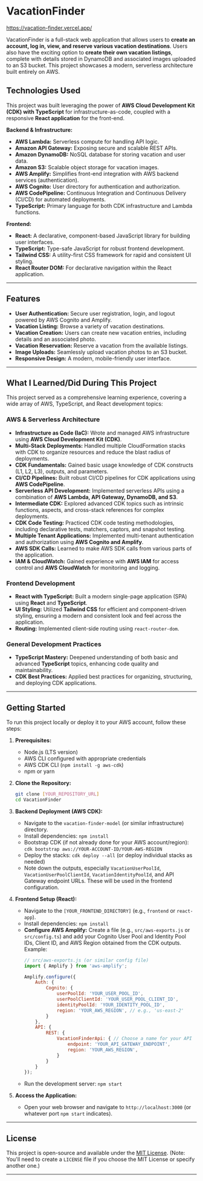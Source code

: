 # VacationFinder

https://vacation-finder.vercel.app/

VacationFinder is a full-stack web application that allows users to **create an account, log in, view, and reserve various vacation destinations**. Users also have the exciting option to **create their own vacation listings**, complete with details stored in DynamoDB and associated images uploaded to an S3 bucket. This project showcases a modern, serverless architecture built entirely on AWS.

## Technologies Used

This project was built leveraging the power of **AWS Cloud Development Kit (CDK) with TypeScript** for infrastructure-as-code, coupled with a responsive **React application** for the front-end.

**Backend & Infrastructure:**
* **AWS Lambda:** Serverless compute for handling API logic.
* **Amazon API Gateway:** Exposing secure and scalable REST APIs.
* **Amazon DynamoDB:** NoSQL database for storing vacation and user data.
* **Amazon S3:** Scalable object storage for vacation images.
* **AWS Amplify:** Simplifies front-end integration with AWS backend services (authentication).
* **AWS Cognito:** User directory for authentication and authorization.
* **AWS CodePipeline:** Continuous Integration and Continuous Delivery (CI/CD) for automated deployments.
* **TypeScript:** Primary language for both CDK infrastructure and Lambda functions.

**Frontend:**
* **React:** A declarative, component-based JavaScript library for building user interfaces.
* **TypeScript:** Type-safe JavaScript for robust frontend development.
* **Tailwind CSS:** A utility-first CSS framework for rapid and consistent UI styling.
* **React Router DOM:** For declarative navigation within the React application.

---

## Features

* **User Authentication:** Secure user registration, login, and logout powered by AWS Cognito and Amplify.
* **Vacation Listing:** Browse a variety of vacation destinations.
* **Vacation Creation:** Users can create new vacation entries, including details and an associated photo.
* **Vacation Reservation:** Reserve a vacation from the available listings.
* **Image Uploads:** Seamlessly upload vacation photos to an S3 bucket.
* **Responsive Design:** A modern, mobile-friendly user interface.

---

## What I Learned/Did During This Project

This project served as a comprehensive learning experience, covering a wide array of AWS, TypeScript, and React development topics:

### AWS & Serverless Architecture
* **Infrastructure as Code (IaC):** Wrote and managed AWS infrastructure using **AWS Cloud Development Kit (CDK)**.
* **Multi-Stack Deployments:** Handled multiple CloudFormation stacks with CDK to organize resources and reduce the blast radius of deployments.
* **CDK Fundamentals:** Gained basic usage knowledge of CDK constructs (L1, L2, L3), outputs, and parameters.
* **CI/CD Pipelines:** Built robust CI/CD pipelines for CDK applications using **AWS CodePipeline**.
* **Serverless API Development:** Implemented serverless APIs using a combination of **AWS Lambda, API Gateway, DynamoDB, and S3**.
* **Intermediate CDK:** Explored advanced CDK topics such as intrinsic functions, aspects, and cross-stack references for complex deployments.
* **CDK Code Testing:** Practiced CDK code testing methodologies, including declarative tests, matchers, captors, and snapshot testing.
* **Multiple Tenant Applications:** Implemented multi-tenant authentication and authorization using **AWS Cognito and Amplify**.
* **AWS SDK Calls:** Learned to make AWS SDK calls from various parts of the application.
* **IAM & CloudWatch:** Gained experience with **AWS IAM** for access control and **AWS CloudWatch** for monitoring and logging.

### Frontend Development
* **React with TypeScript:** Built a modern single-page application (SPA) using **React** and **TypeScript**.
* **UI Styling:** Utilized **Tailwind CSS** for efficient and component-driven styling, ensuring a modern and consistent look and feel across the application.
* **Routing:** Implemented client-side routing using `react-router-dom`.

### General Development Practices
* **TypeScript Mastery:** Deepened understanding of both basic and advanced **TypeScript** topics, enhancing code quality and maintainability.
* **CDK Best Practices:** Applied best practices for organizing, structuring, and deploying CDK applications.

---

## Getting Started

To run this project locally or deploy it to your AWS account, follow these steps:

1.  **Prerequisites:**
    * Node.js (LTS version)
    * AWS CLI configured with appropriate credentials
    * AWS CDK CLI (`npm install -g aws-cdk`)
    * npm or yarn

2.  **Clone the Repository:**
    ```bash
    git clone [YOUR_REPOSITORY_URL]
    cd VacationFinder
    ```

3.  **Backend Deployment (AWS CDK):**
    * Navigate to the `vacation-finder-model` (or similar infrastructure) directory.
    * Install dependencies: `npm install`
    * Bootstrap CDK (if not already done for your AWS account/region): `cdk bootstrap aws://YOUR-ACCOUNT-ID/YOUR-AWS-REGION`
    * Deploy the stacks: `cdk deploy --all` (or deploy individual stacks as needed)
    * Note down the outputs, especially `VacationUserPoolId`, `VacationUserPoolClientId`, `VacationIdentityPoolId`, and API Gateway endpoint URLs. These will be used in the frontend configuration.

4.  **Frontend Setup (React):**
    * Navigate to the `[YOUR_FRONTEND_DIRECTORY]` (e.g., `frontend` or `react-app`).
    * Install dependencies: `npm install`
    * **Configure AWS Amplify:** Create a file (e.g., `src/aws-exports.js` or `src/config.ts`) and add your Cognito User Pool and Identity Pool IDs, Client ID, and AWS Region obtained from the CDK outputs. Example:
        ```javascript
        // src/aws-exports.js (or similar config file)
        import { Amplify } from 'aws-amplify';

        Amplify.configure({
            Auth: {
                Cognito: {
                    userPoolId: 'YOUR_USER_POOL_ID',
                    userPoolClientId: 'YOUR_USER_POOL_CLIENT_ID',
                    identityPoolId: 'YOUR_IDENTITY_POOL_ID',
                    region: 'YOUR_AWS_REGION', // e.g., 'us-east-2'
                }
            },
            API: {
                REST: {
                    VacationFinderApi: { // Choose a name for your API
                        endpoint: 'YOUR_API_GATEWAY_ENDPOINT',
                        region: 'YOUR_AWS_REGION',
                    }
                }
            }
        });
        ```
    * Run the development server: `npm start`

5.  **Access the Application:**
    * Open your web browser and navigate to `http://localhost:3000` (or whatever port `npm start` indicates).

---

## License

This project is open-source and available under the [MIT License](LICENSE).
(Note: You'll need to create a `LICENSE` file if you choose the MIT License or specify another one.)

---
